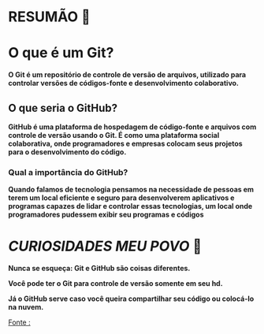 # RESUMÃO :open_book: 

#  O que é um Git? 

**O Git é um repositório de controle de versão de arquivos, utilizado para controlar versões de códigos-fonte e desenvolvimento colaborativo.**

## O que seria o GitHub?

**GitHub é uma plataforma de hospedagem de código-fonte e arquivos com controle de versão usando o Git. É como uma plataforma social colaborativa, onde programadores e empresas colocam seus projetos para o desenvolvimento do código.**

### Qual a importância do GitHub?

**Quando falamos de tecnologia pensamos na necessidade de pessoas em terem um local eficiente e seguro para desenvolverem aplicativos e programas capazes de lidar e controlar essas tecnologias, um local onde programadores pudessem exibir seu programas e códigos**



# *CURIOSIDADES MEU POVO* :card_index:

**Nunca se esqueça: Git e GitHub são coisas diferentes.**

**Você pode ter o Git para controle de versão somente em seu hd.**

**Já o GitHub serve caso você queira compartilhar seu código ou colocá-lo na nuvem.**



  [Fonte :](https://blog.geekhunter.com.br/github-o-que-e-como-usar/#O_que_e_Git)